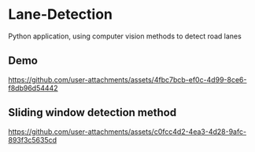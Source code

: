 # Lane-Detection
Python application, using computer vision methods to detect road lanes

## Demo
https://github.com/user-attachments/assets/4fbc7bcb-ef0c-4d99-8ce6-f8db96d54442

## Sliding window detection method

https://github.com/user-attachments/assets/c0fcc4d2-4ea3-4d28-9afc-893f3c5635cd

